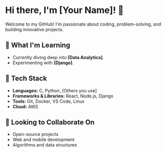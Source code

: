 # Hi there, I'm [Your Name]! 👋

Welcome to my GitHub! I'm passionate about coding, problem-solving, and building innovative projects.

## 🌱 What I'm Learning
- Currently diving deep into **[Data Analytics]**.
- Experimenting with **[Django]**.

## 🔧 Tech Stack
- **Languages:** C, Python, [Others you use]
- **Frameworks & Libraries:** React, Node.js, Django
- **Tools:** Git, Docker, VS Code, Linux
- **Cloud:** AWS

## 🤝 Looking to Collaborate On
- Open-source projects
- Web and mobile development
- Algorithms and data structures
